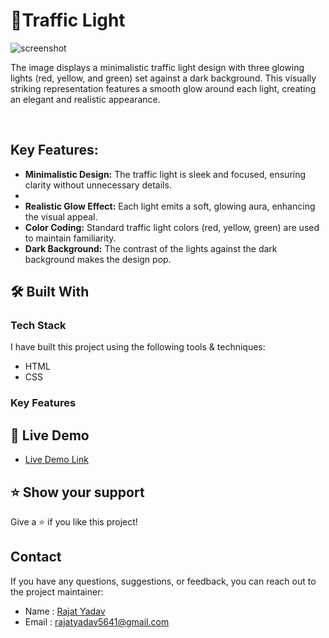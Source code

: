 # 🚥Traffic Light <a name="about-project"></a>

![screenshot](/Traffic%20Light/assets/image.png)

<p>The image displays a minimalistic traffic light design with three glowing lights (red, yellow, and green) set against a dark background. This visually striking representation features a smooth glow around each light, creating an elegant and realistic appearance. </p> 
<br>
<h2>Key Features:</h2>
<ul>
    <li><b>Minimalistic Design:</b> The traffic light is sleek and focused, ensuring clarity without unnecessary details.<li>
    <li><b>Realistic Glow Effect:</b> Each light emits a soft, glowing aura, enhancing the visual appeal.</li>
    <li><b>Color Coding:</b> Standard traffic light colors (red, yellow, green) are used to maintain familiarity.</li>
    <li><b>Dark Background:</b> The contrast of the lights against the dark background makes the design pop.</li>
</ul>

## 🛠 Built With 

### Tech Stack 

I have built this project using the following tools & techniques:

- HTML
- CSS

### Key Features 


## 🚀 Live Demo 

- [Live Demo Link](https://css-traffic-light-yr.netlify.app/)


## ⭐️ Show your support 

Give a ⭐️ if you like this project!

## Contact

If you have any questions, suggestions, or feedback, you can reach out to the project maintainer:

- Name : [Rajat Yadav](https://https://www.linkedin.com/in/rajat-y-089238265/)
- Email : [rajatyadav5641@gmail.com](mailto:rajatyadav5641@gmail.com)
